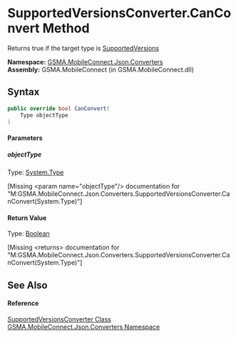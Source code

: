 SupportedVersionsConverter.CanConvert Method
============================================
Returns true if the target type is [SupportedVersions][1]

**Namespace:** [GSMA.MobileConnect.Json.Converters][2]  
**Assembly:** GSMA.MobileConnect (in GSMA.MobileConnect.dll)

Syntax
------

```csharp
public override bool CanConvert(
	Type objectType
)
```

#### Parameters

##### *objectType*
Type: [System.Type][3]  

[Missing &lt;param name="objectType"/> documentation for "M:GSMA.MobileConnect.Json.Converters.SupportedVersionsConverter.CanConvert(System.Type)"]


#### Return Value
Type: [Boolean][4]  

[Missing &lt;returns> documentation for "M:GSMA.MobileConnect.Json.Converters.SupportedVersionsConverter.CanConvert(System.Type)"]


See Also
--------

#### Reference
[SupportedVersionsConverter Class][5]  
[GSMA.MobileConnect.Json.Converters Namespace][2]  

[1]: ../../GSMA.MobileConnect.Discovery/SupportedVersions/README.md
[2]: ../README.md
[3]: http://msdn.microsoft.com/en-us/library/42892f65
[4]: http://msdn.microsoft.com/en-us/library/a28wyd50
[5]: README.md
[6]: ../../_icons/Help.png